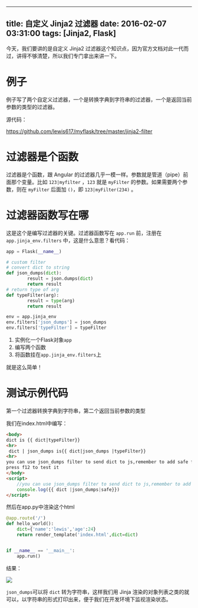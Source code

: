 
---
title: 自定义 Jinja2 过滤器
date: 2016-02-07 03:31:00
tags: [Jinja2, Flask]
---

今天，我们要讲的是自定义 Jinja2 过滤器这个知识点，因为官方文档对此一代而过，讲得不够清楚，所以我们专门拿出来讲一下。

# 例子

例子写了两个自定义过滤器，一个是转换字典到字符串的过滤器，一个是返回当前参数的类型的过滤器。

源代码：

https://github.com/lewis617/myflask/tree/master/jinja2-filter

# 过滤器是个函数

过滤器是个函数，跟 Angular 的过滤器几乎一模一样。参数就是管道（pipe）前面那个变量。比如 `123|myfilter` ，`123` 就是 `myFilter` 的参数。如果需要两个参数，则在 `myFilter` 后面加 `()`，即 `123|myFilter(234)` 。

# 过滤器函数写在哪

这是这个是编写过滤器的关键。过滤器函数写在 `app.run` 前，注册在 `app.jinja_env.filters` 中，这是什么意思？看代码：

```py
app = Flask(__name__)

# custom filter
# convert dict to string
def json_dumps(dict):
        result = json.dumps(dict)
        return result
# return type of arg
def typeFilter(arg):
        result = type(arg)
        return result

env = app.jinja_env
env.filters['json_dumps'] = json_dumps
env.filters['typeFilter'] = typeFilter
```

  1. 实例化一个Flask对象`app`
  2. 编写两个函数
  3. 将函数挂在`app.jinja_env.filters`上

就是这么简单！

# 测试示例代码

第一个过滤器转换字典到字符串，第二个返回当前参数的类型

我们在index.html中编写：

```html
<body>
dict is {{ dict|typeFilter}}
<hr>
 dict | json_dumps is{{ dict|json_dumps |typeFilter}}
<hr>
you can use json_dumps filter to send dict to js,remember to add safe filter,<br>
press f12 to test it
</body>
<script>
    //you can use json_dumps filter to send dict to js,remember to add safe filter
    console.log({{ dict |json_dumps|safe}})
</script>

```

然后在app.py中渲染这个html

```py 
@app.route('/')
def hello_world():
    dict={'name':'lewis','age':24}
    return render_template('index.html',dict=dict)


if __name__ == '__main__':
    app.run()
```

结果：

![](https://ww3.sinaimg.cn/large/83900b4egw1f9xihoam32j20g408ojsr.jpg)

`json_dumps`可以将 `dict` 转为字符串，这样我们用 Jinja 渲染的对象列表之类的就可以，以字符串的形式打印出来，便于我们在开发环境下监视渲染状态。



